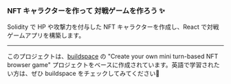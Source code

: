 ### **NFT キャラクターを作って 対戦ゲームを作ろう ✨**

Solidity で HP や攻撃力を付与した NFT キャラクターを作成し、React で対戦ゲームアプリを構築します。

----
このプロジェクトは、[buildspace](https://github.com/buildspace/buildspace-projects/tree/main/NFT_Game/en) の "Create your own mini turn-based NFT browser game" プロジェクトをベースに作成されています。英語で学習されたい方は、ぜひ buildspace をチェックしてみてください🦄
